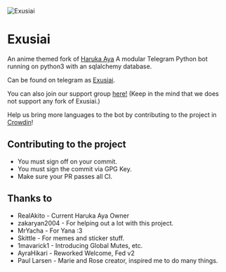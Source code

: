 ![Exusiai](https://images4.alphacoders.com/102/1025384.jpg)
# Exusiai

An anime themed fork of [Haruka Aya](https://gitlab.com/HarukaNetwork/OSS/HarukaAya)
A modular Telegram Python bot running on python3 with an sqlalchemy database.

Can be found on telegram as [Exusiai](https://t.me/TheRealExusiaibot).


You can also join our support group [here!](https://t.me/TheRealExusiaibot)
(Keep in the mind that we does not support any fork of Exusiai.)

Help us bring more languages to the bot by contributing to the project in [Crowdin](https://crowdin.com/project/haruka)!

## Contributing to the project
* You must sign off on your commit.
* You must sign the commit via GPG Key.
* Make sure your PR passes all CI.

## Thanks to
* RealAkito - Current Haruka Aya Owner
* zakaryan2004 - For helping out a lot with this project.
* MrYacha - For Yana :3
* Skittle - For memes and sticker stuff.
* 1mavarick1 - Introducing Global Mutes, etc.
* AyraHikari - Reworked Welcome, Fed v2
* Paul Larsen - Marie and Rose creator, inspired me to do many things.

